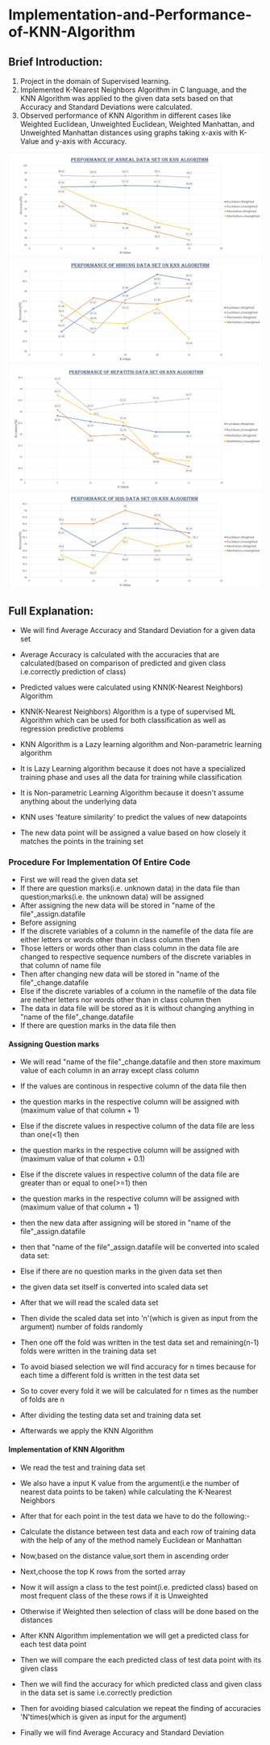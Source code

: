 # Implementation-and-Performance-of-KNN-Algorithm

## Brief Introduction:
1) Project in the domain of Supervised learning.
2) Implemented K-Nearest Neighbors Algorithm in C language, and the KNN Algorithm was applied to the given data sets based on that Accuracy and Standard Deviations were calculated.
3) Observed performance of KNN Algorithm in different cases like Weighted Euclidean, Unweighted Euclidean, Weighted Manhattan, and Unweighted Manhattan distances using graphs taking x-axis with K-Value and y-axis with Accuracy.

<img src="Graphs for Performance of data sets on KNN Algorithm/Performance_anneal.jpg">

<img src="Graphs for Performance of data sets on KNN Algorithm/Performance_hdhung.jpg">

<img src="Graphs for Performance of data sets on KNN Algorithm/Performance_hepatitis.jpg">

<img src="Graphs for Performance of data sets on KNN Algorithm/Performance_iris.jpg">

## Full Explanation:
 * We will find Average Accuracy and Standard Deviation for a given data set
 * Average Accuracy is calculated with the accuracies that are calculated(based on comparison of predicted and given class i.e.correctly prediction of class)
 * Predicted values were calculated using KNN(K-Nearest Neighbors) Algorithm
 
 * KNN(K-Nearest Neighbors) Algorithm is a type of supervised ML Algorithm which can be used for both classification as well as regression predictive problems
 * KNN Algorithm is a Lazy learning algorithm and Non-parametric learning algorithm
 * It is Lazy Learning algorithm because it does not have a specialized training phase and uses all the data for training while classification
 * It is Non-parametric Learning Algorithm because it doesn't assume anything about the underlying data
 * KNN uses 'feature similarity' to predict the values of new datapoints
 * The new data point will be assigned a value based on how closely it matches the points in the training set
 
 ### Procedure For Implementation Of Entire Code
 * First we will read the given data set
 * If there are question marks(i.e. unknown data) in the data file than question;marks(i.e. the unknown data) will be assigned
 * After assigning the new data will be stored in "name of the file"_assign.datafile
 * Before assigning
 * If the discrete variables of a column in the namefile of the data file are either letters or words other than in class column then
 * Those letters or words other than class column in the data file are changed to respective sequence numbers of the discrete variables in that column of name file
 * Then after changing new data will be stored in "name of the file"_change.datafile
 * Else if the discrete variables of a column in the namefile of the data file are neither letters nor words other than in class column then
 * The data in data file will be stored as it is without changing anything in "name of the file"_change.datafile
 * If there are question marks in the data file then
 
 #### Assigning Question marks
 * We will read "name of the file"_change.datafile and then store maximum value of each column in an array except class column
 * If the values are continous in respective column of the data file then
 * the question marks in the respective column will be assigned with (maximum value of that column + 1)
 * Else if the discrete values in respective column of the data file are less than one(<1) then
 * the question marks in the respective column will be assigned with (maximum value of that column + 0.1)
 * Else if the discrete values in respective column of the data file are greater than or equal to one(>=1) then
 * the question marks in the respective column will be assigned with (maximum value of that column + 1)
 * then the new data after assigning will be stored in "name of the file"_assign.datafile
 * then that "name of the file"_assign.datafile will be converted into scaled data set:
 * Else if there are no question marks in the given data set then
 * the given data set itself is converted into scaled data set

 * After that we will read the scaled data set
 * Then divide the scaled data set into 'n'(which is given as input from the argument) number of folds randomly
 * Then one off the fold was written in the test data set and remaining(n-1) folds were written in the training data set
 * To avoid biased selection we will find accuracy for n times because for each time a different fold is written in the test data set
 * So to cover every fold it we will be calculated for n times as the number of folds are n
 * After dividing the testing data set and training data set
 * Afterwards we apply the KNN Algorithm
 
 #### Implementation of KNN Algorithm
 * We read the test and training data set
 * We also have a input K value from the argument(i.e the number of nearest data points to be taken) while calculating the K-Nearest Neighbors
 * After that for each point in the test data we have to do the following:-
 * Calculate the distance between test data and each row of training data with the help of any of the method namely Euclidean or Manhattan
 * Now,based on the distance value,sort them in ascending order
 * Next,choose the top K rows from the sorted array
 * Now it will assign a class to the test point(i.e. predicted class) based on most frequent class of the these rows if it is Unweighted
 * Otherwise if Weighted then selection of class will be done based on the distances
 
 * After KNN Algorithm implementation we will get a predicted class for each test data point
 * Then we will compare the each predicted class of test data point with its given class
 * Then we will find the accuracy for which predicted class and given class in the data set is same i.e.correctly prediction
 * Then for avoiding biased calculation we repeat the finding of accuracies 'N'times(which is given as input for the argument)
 * Finally we will find Average Accuracy and Standard Deviation
 

